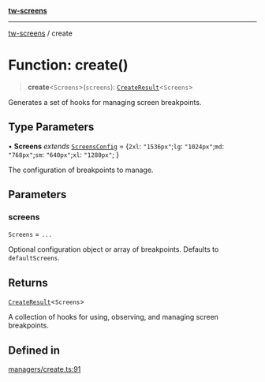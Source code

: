 [**tw-screens**](../README.md)

***

[tw-screens](../README.md) / create

# Function: create()

> **create**\<`Screens`\>(`screens`): [`CreateResult`](../interfaces/CreateResult.md)\<`Screens`\>

Generates a set of hooks for managing screen breakpoints.

## Type Parameters

• **Screens** *extends* [`ScreensConfig`](../type-aliases/ScreensConfig.md) = \{`2xl`: `"1536px"`;`lg`: `"1024px"`;`md`: `"768px"`;`sm`: `"640px"`;`xl`: `"1280px"`; \}

The configuration of breakpoints to manage.

## Parameters

### screens

`Screens` = `...`

Optional configuration object or array of breakpoints.
Defaults to `defaultScreens`.

## Returns

[`CreateResult`](../interfaces/CreateResult.md)\<`Screens`\>

A collection of hooks for using, observing, and managing screen breakpoints.

## Defined in

[managers/create.ts:91](https://github.com/saoudi-h/tw-screens/blob/71d2425cc2e58b55501e1e18610c4fc42dac0eb6/src/managers/create.ts#L91)

